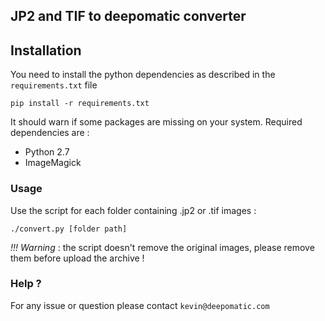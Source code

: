 ## JP2 and TIF to deepomatic converter

## Installation

You need to install the python dependencies as described in the `requirements.txt` file

    pip install -r requirements.txt

It should warn if some packages are missing on your system.
Required dependencies are :
- Python 2.7
- ImageMagick

### Usage

Use the script for each folder containing .jp2 or .tif images :

    ./convert.py [folder path]

_!!! Warning_ : the script doesn't remove the original images, please remove them before upload the archive !

### Help ?

For any issue or question please contact `kevin@deepomatic.com`

